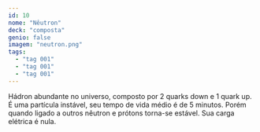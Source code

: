 ```yaml
---
id: 10
nome: "Nêutron"
deck: "composta"
genio: false
imagem: "neutron.png"
tags:
  - "tag 001"
  - "tag 001"
  - "tag 001"
---
```


Hádron abundante no universo, composto por 2 quarks down e 1 quark up. É uma partícula instável, seu tempo de vida médio é de 5 minutos. Porém quando ligado a outros nêutron e prótons torna-se estável. Sua carga elétrica é nula.

